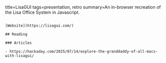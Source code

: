title=LisaGUI
tags=presentation, retro
summary=An in-browser recreation of the Lisa Office System in Javascript.
~~~~~~

[Website](https://lisagui.com/)

## Reading

### Articles

- https://hackaday.com/2025/07/14/explore-the-granddaddy-of-all-macs-with-lisagui/
